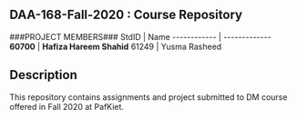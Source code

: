 ## DAA-168-Fall-2020 : Course Repository ##
###PROJECT MEMBERS###
StdID | Name
------------ | -------------
**60700** | **Hafiza Hareem Shahid** 
61249 | Yusma Rasheed

## Description ##
This repository contains assignments and project submitted to DM course offered in Fall 2020 at PafKiet.
